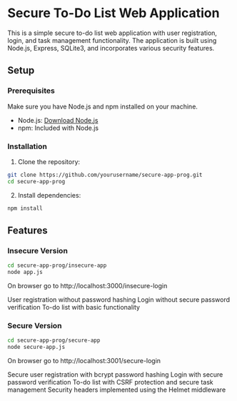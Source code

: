 # Secure To-Do List Web Application

This is a simple secure to-do list web application with user registration, login, and task management functionality. The application is built using Node.js, Express, SQLite3, and incorporates various security features.

## Setup

### Prerequisites

Make sure you have Node.js and npm installed on your machine.

- Node.js: [Download Node.js](https://nodejs.org/)
- npm: Included with Node.js

### Installation

1. Clone the repository:

```bash
git clone https://github.com/yourusername/secure-app-prog.git
cd secure-app-prog
```
2. Install dependencies:

```bash
npm install
```


## Features

### Insecure Version

```bash
cd secure-app-prog/insecure-app
node app.js
```
On browser go to http://localhost:3000/insecure-login

User registration without password hashing
Login without secure password verification
To-do list with basic functionality

### Secure Version

```bash
cd secure-app-prog/secure-app
node secure-app.js
```
On browser go to http://localhost:3001/secure-login

Secure user registration with bcrypt password hashing
Login with secure password verification
To-do list with CSRF protection and secure task management
Security headers implemented using the Helmet middleware